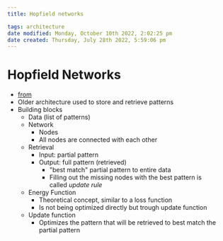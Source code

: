 ```yaml
---
title: Hopfield networks

tags: architecture 
date modified: Monday, October 10th 2022, 2:02:25 pm
date created: Thursday, July 28th 2022, 5:59:06 pm
---
```


# Hopfield Networks
- [from](https://publish.obsidian.md/fabian-groeger/Machine+Learning+%26+Deep+Learning/Deep+Learning/Architectures/Hopfield+Networks)
- Older architecture used to store and retrieve patterns
- Building blocks
    - Data (list of patterns)
    - Network
        - Nodes
        - All nodes are connected with each other
    - Retrieval
        - Input: partial pattern
        - Output: full pattern (retrieved)
            - "best match" partial pattern to entire data
            - Filling out the missing nodes with the best pattern is called _update rule_
    - Energy Function
        - Theoretical concept, similar to a loss function
        - Is not being optimized directly but trough update function
    - Update function
        - Optimizes the pattern that will be retrieved to best match the partial pattern



